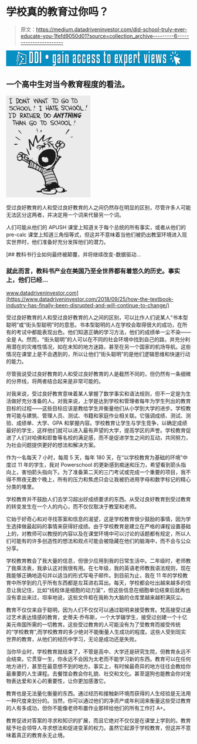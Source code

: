 # 学校真的教育过你吗？

> 原文：<https://medium.datadriveninvestor.com/did-school-truly-ever-educate-you-1fefd9050d01?source=collection_archive---------6----------------------->

[![](img/548773a1648c352a244e398eeb07bce2.png)](http://www.track.datadriveninvestor.com/1B9E)

## 一个高中生对当今教育程度的看法。

![](img/e2fea997462416745ce143dbdf26716c.png)

受过良好教育的人和受过良好教育的人之间仍然存在明显的区别，尽管许多人可能无法区分这两者，并决定用一个词来代替另一个词。

人们可能从他们的 APUSH 课堂上知道关于每个总统的所有事实，或者从他们的 pre-calc 课堂上知道三角恒等式，但这并不意味着当他们被扔出教室环境进入现实世界时，他们准备好充分发挥他们的潜力。

[](https://www.datadriveninvestor.com/2018/09/25/how-the-textbook-industry-has-finally-been-disrupted-and-will-continue-to-change/) [## 教科书行业如何最终被颠覆，并将继续改变-数据驱动…

### 就此而言，教科书产业在美国乃至全世界都有着悠久的历史。事实上，他们已经…

www.datadriveninvestor.com](https://www.datadriveninvestor.com/2018/09/25/how-the-textbook-industry-has-finally-been-disrupted-and-will-continue-to-change/) 

受过良好教育的人和受过良好教育的人之间的区别，可以比作人们说某人“书本型聪明”或“街头型聪明”时的意思。书本型聪明的人在学校会取得很大的成功，在所有的考试中都能表现出色。他们知道正确的学习方法，他们的成绩单一尘不染——全是 A。然而，“街头聪明”的人可以在不同的社会环境中找到自己的路，并充分利用潜在的灾难性情况，如在未知的地方迷路，甚至在另一个国家的机场导航。这些情况在课堂上是不会遇到的，所以让他们“街头聪明”的是他们逻辑思维和快速行动的能力。

尽管我说受过良好教育的人和受过良好教育的人是截然不同的，但仍然有一条细微的分界线，将两者结合起来是非常可能的。

对我来说，受过良好教育意味着某人掌握了数学事实和语法规则，但不一定是为生活做好充分准备的人。对我来说，上学是达到学校和管理者每年为学生列出的教育目标的过程——这些目标应该是教给学生并衡量他们从小学到大学的进步。学校教育可能与建筑、管理人员、测试、书籍和家庭作业相关联。它强调成绩、测试、测验、成绩单、大学、GPA 和掌握内容。学校教育让学生与学生竞争，以确定成绩最好的学生，这样他们就可以进入最有声望的大学，提高学区的声誉。学校教育促进了人们对哈佛和耶鲁等名校的满足感，而不是促进学生之间的互动，共同努力，为社会问题提供更好的想法和解决方案。

作为一名每天 7 小时，每周 5 天，每年 180 天，在“以学校教育为基础的环境”中度过 11 年的学生，我对 Powerschool 的更新感到痴迷和压力，希望看到箭头指向上，害怕箭头指向下。为了准备第二天的三门考试或完成一个重要的项目，我不得不熬夜无数个晚上，所有的压力和焦虑只会让我被扔进用字母和数字标记的精心分类的堆里。

学校教育并不鼓励人们去学习超出好成绩要求的东西。从受过良好教育到受过教育的转变发生在一个人的内心，而不仅仅取决于教室和老师。

它始于好奇心和对寻找答案和信息的渴望，这是学校教育很少鼓励的事情，因为学生选择做最起码的事情来获得好成绩。由于学校教育是建立在严格的课程设置基础上的，对教师可以教授的内容以及在课堂环境中可以讨论的话题都有规定，所以人们可能有的许多创造性的想法和观点可能会被隐藏在他们的脑海中，而不会与公众分享。

学校教育教会了我大量的信息，但很少应用到我的日常生活中。二年级时，老师教了我乘法表，我承认这对我很有用。在七年级，我的英语老师教我语法规则，现在我能够正确地造句并以适当的形式写电子邮件。到目前为止，我在 11 年的学校教育中所学到的几乎所有东西都是左耳进右耳出。每天，学校都会吐出越来越多的信息让我记住，比如“线粒体是细胞的动力室”，但这些信息在细胞单位结束后就再也没有拿出来过，坦率地说，这些文件柜在我称为大脑的仓库里越来越积满灰尘。

教育不仅仅来自于聪明，因为人们不仅仅可以通过聪明来接受教育。梵高接受过通过艺术表达情感的教育，史蒂夫·乔布斯，一个大学辍学生，接受过创建一个十亿美元帝国所需的一切教育。这些受过教育的人可能没有为了受教育而接受传统的“学校教育”,而学校教育的多少绝对不能衡量人生成功的程度。这些人受到现实世界的教育，从他们的经历中学习，无论是成功还是失败。

当你毕业时，学校教育就结束了，不管是高中、大学还是研究生院，但教育永远不会结束。它贯穿一生，你永远不会因为太老而不能学习新的东西。教育可以在任何地方进行，甚至在最意想不到的地方。事实上，有时候最奇异的地方往往会教给你最重要的人生课程。去餐馆会教会你礼貌、社交和文化。甚至遛狗也能教会你对宠物表达爱和关心的重要性，让你更加感激它。

教育也是无法量化衡量的东西。通过经历和接触新环境而获得的人生经验是无法用一种尺度来划分的。当然，你可以通过他们的净资产或年利润来衡量这些受过教育的人有多成功，但你不能像老师布置作业那样给他们的所有工作打 A+。

教育促进对答案的寻求和知识的扩展，而且它绝对不仅仅是在课堂上学到的。教育赋予社会领导人寻求想法和促进变革的权力。虽然它起源于学校教育，但这并不意味着真正的教育永无止境。